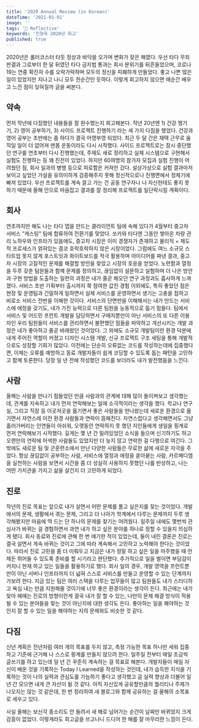 ```yaml
---
title: '2020 Annual Review (in Korean)'
dateTime: '2021-01-01'
image: ''
tags: '🧘 Reflective'
keywords: '진형욱 2020년 회고'
published: true
---
```


2020년은 롤러코스터 타듯 정상과 바닥을 오가며 변화가 잦은 해였다.
우선 타다 무죄 판결과 그로부터 한 달 뒤였던 타다 금지법 통과는 회사 분위기를 뒤흔들었으며, 코로나19는 연중 확진자 수를 오락가락하며 모두의 정신을 피폐하게 만들었다.
좋고 나쁜 많은 일이 있었지만 지나고 나니 모두 한순간인 듯하다.
이렇게 회고하지 않으면 매순간 배우고 느낀 점이 잊혀질까 글을 써본다.

## 약속

먼저 작년에 다짐했던 내용들을 잘 완수했는지 회고해본다.
작년 20년엔 1) 건강 챙기기, 2) 영어 공부하기, 3) 사이드 프로젝트 진행하기 라는 세 가지 다짐을 했었다.
건강과 영어 공부는 초반에는 좀 하다가 결국 어영부영 되었다.
최근 두 달 간은 재택 근무로 움직일 일이 더 없어져 맨몸 운동이라도 다시 시작했다.
사이드 프로젝트로는 잠시 중단했던 연구를 연초부터 다시 진행했는데, 주제도 새로 정리하고 실제 시스템으로 구현해서 실험도 진행하는 등 꽤 진전이 있었다.
하지만 60여명의 참가자 모집과 실험 진행이 어려웠던 점, 회사 일과의 병행 등으로 피로함은 커져만 갔다.
설상가상으로 실험 결과마저 보이고 싶었던 가설을 유의미하게 검증해주지 못해 정신적으로나 진행면에서 정체기에 빠져 있었다.
우선 프로젝트를 계속 끌고 가는 건 공동 연구자나 나 자신한테도 좋지 못하기 때문에 올해 안으로 마음잡고 결과를 잘 정리해 프로젝트를 일단락시킬 계획이다.

## 회사

연초까지만 해도 나는 타다 앱을 만드는 클라이언트 팀에 속해 있다가 4월부터 중고차 서비스 "캐스팅" 팀에 합류하여 전환기를 맞았다.
쏘카와 타다엔 그동안 쌓아온 차량 관리 노하우와 인프라가 있음에도, 중고차 시장은 이미 경쟁자가 존재하고 물리적 + 제도적 프로세스가 얽혀있는 결코 호락호락하지 않은 시장이었다.
그럼에도 여느 소규모 스타트업 못지 않게 포스트잇과 화이트보드를 적극 활용하며 아이디어를 짜낸 결과, 중고차 시장의 고질적인 문제를 해결할 방안을 찾았고 시장의 호응을 얻었다.
노련함과 열정을 두루 갖춘 팀원들과 함께 문제를 정의하고, 끊임없이 설문하고 실험하며 더 나은 방안과 구현 방법을 도출하는 일련의 과정은 내가 줄곧 해오던 연구 과정과도 흡사하게 느껴졌다.
서비스 초반 기획부터 출시까지 쭉 참여한 값진 경험 이외에도, 특히 좋았던 점은 현장 및 운영팀과 긴밀하게 일하면서 실제 서비스를 운영하면서 생기는 고충을 접하고 비로소 서비스 전반을 이해한 것이다.
서비스의 단면만을 이해해서는 내가 만드는 서비스에 애정을 갖기도, 내가 가진 능력으로 다른 팀원을 능동적으로 돕기 힘들다.
팀에서 서비스 및 어드민 프런트 개발을 담당하면서 구매자뿐만이 아닌 서비스의 또 다른 이용자인 우리 팀원들이 서비스를 관리하면서 불편했던 점들을 파악하고 개선시키는 개발 과정은 내가 좋아하고 줄곧 바래왔던 것이었다.
그 외에도 소규모 개발팀이란 환경 덕분에 내게 주어진 역할이 커졌고 디자인 시스템 개발, 신규 프로젝트 구조 세팅을 통해 개발적으로도 성장할 기회가 많았다.
이전에는 단순히 오류없는 코드를 작성하는데에 집중했다면, 이제는 오류를 예방하고 동료 개발자들이 쉽게 코딩할 수 있도록 돕는 패턴을 고민하고 함께 토론한다.
당장 일 년 전에 작성했던 코드를 보더라도 내가 발전했음을 느낀다.

## 사람

올해는 사람을 만나기 힘들었던 만큼 사람과의 관계에 대해 많이 돌이켜보고 생각했는데, 관계를 지속하고 내가 먼저 연락해보는 일에 소극적이라는 생각을 했다.
학교나 연구실, 그리고 직장 등 이곳저곳을 옮기면서 좋은 사람들을 만나왔는데 새로운 환경으로 옮기면서 자연스레 이전 환경 사람들과 연락이 뜸해진다.
자연스럽다고 생각해면서도 그냥 흘러가버리는 인연들이 아쉬워, 오랫동안 연락하지 못 했던 지인들에게 생일을 핑계로 먼저 연락해보기 시작했다.
길게는 몇 년 간 밀려있었던 소식을 들으며 신기하기도 하고 오랜만의 연락에 어색한 사람들도 있었지만 더 늦지 않고 연락한 걸 다행으로 여긴다.
그 밖에도 새로운 팀 및 군훈련소에서 만난 다양한 사람들은 무료한 삶에 새로운 자극을 주었다.
항상 끊임없이 공부하는 사람, 서비스에 열정과 애정을 쏟아붇는 사람, 카르페디엠을 실천하는 사람을 보면서 시간을 좀 더 성실히 사용하지 못했던 나를 반성하고,
나는 어떤 가치관을 가지고 삶을 살건지 더 고민하게 되었다.

## 진로

작년의 진로 목표는 앞으로 내가 살면서 어떤 문제를 풀고 싶은지를 찾는 것이었다.
개발에서의 문제, 생활에서 겪는 문제, 그리고 더 나아가 학계에서 다루는 문제까지 두루 생각해봤지만 마음에 딱 드는 단 하나의 문제를 찾기는 어려웠다.
일주일 내에도 몇번씩 관심사가 바뀌는 걸 경험하면서 과연 내가 하고 싶은 분야를 하나로 정할 수 있을지 의심하게 됐다.
회사 동료와 진로에 관해 한 번 얘기한 적이 있었는데, 둘이 내린 결론은 진로는 결국 살면서 게속 바뀌는 것이고 그에 따라 계속해서 고민하고 노력해야 한다는 것이었다.
따라서 진로 고민을 좀 더 미뤄두고 지금은 내가 정말 하고 싶은 일을 마주했을 때 언제든 뛰어들 수 있도록 준비를 할 시기라고 판단했다.
추가적으로 일을 벌이면 부담감이 커지니 현재 하고 있는 일들을 활용하기로 했다.
회사 일의 경우, 개발 영역을 프런트뿐만이 아닌 서버나 인프라까지 더 넓혀 스스로 서비스를 만들고 운영할 수 있는 단계까지 가보려 한다.
지금 있는 팀은 여러 스택을 다루는 업무들이 많고 팀원들도 내가 스터디하고 욕심 내는 만큼 지원해줄 것이기에 너무 좋은 환경이라는 생각이 든다.
최근에는 내가 찾아 헤매는 진로의 방향이란게 결국 내가 잘 할 수 있는, 나만의 문제 해결 방식이 적용될 수 있는 분야들을 찾는 것이 아닌지에 대한 생각도 든다.
좋아하는 일을 해야하는 것인지 잘 할 수 있는 일을 해야하는 지의 문제와도 비슷한 것 같다.

## 다짐

신년 계획은 전년처럼 여러 개의 목표를 두지 않고, 측정 가능한 목표 하나만 세워 집중하고 기준에 근거해 나 스스로 핑계를 만들지 않으려 한다.
일주일 전부터 매일 조금씩 글쓰기를 하고 있는데 일 년 간 꾸준히 계속하는 걸 목표로 해본다.
개발자들이 매일 자신이 배운 것을 기록하는 Today I Learned을 작성하는 것인데, 내가 습득한 지식을 기록하는 것이 나의 실력과 관심도를 가늠하기 좋다고 생각했고
글 실력 향상과 더불어 일 년 간 모으면 내게 큰 자산이 될 것 같다.
아직 자신있게 공유할만큼의 퀄리티나 주제가 나오지는 않는 것 같은데, 한 번 정리하여 새 블로그와 함께 공유하는 걸 올해의 소목표로 세우고 있다.

사실 올해는 보신각 종소리도 안 들려서 새 해로 넘어가는 순간이 날짜만 바뀌었지 크게 감흥이 없었다.
이렇게라도 회고글을 쓰고나니 드디어 한 해를 잘 마무리한 느낌이 든다.

